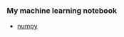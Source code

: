 ### My machine learning notebook

 - [numpy](https://github.com/tmpbook/machine-learning-notebook/blob/master/numpy.md)